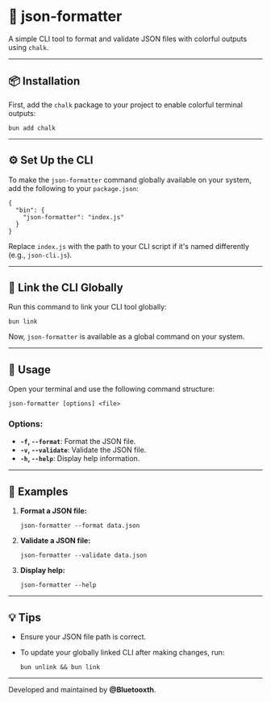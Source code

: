 # 📝 **json-formatter**

A simple CLI tool to format and validate JSON files with colorful outputs using `chalk`.

---

## 📦 **Installation**

First, add the `chalk` package to your project to enable colorful terminal outputs:

```
bun add chalk
```

---

## ⚙️ **Set Up the CLI**

To make the `json-formatter` command globally available on your system, add the following to your `package.json`:

```
{
  "bin": {
    "json-formatter": "index.js"
  }
}
```

Replace `index.js` with the path to your CLI script if it's named differently (e.g., `json-cli.js`).

---

## 🔗 **Link the CLI Globally**

Run this command to link your CLI tool globally:

```
bun link
```

Now, `json-formatter` is available as a global command on your system.

---

## 🚀 **Usage**

Open your terminal and use the following command structure:

```
json-formatter [options] <file>
```

### **Options:**

- **`-f`, `--format`**: Format the JSON file.
- **`-v`, `--validate`**: Validate the JSON file.
- **`-h`, `--help`**: Display help information.

---

## 🔧 **Examples**

1. **Format a JSON file:**

   ```
   json-formatter --format data.json
   ```

2. **Validate a JSON file:**

   ```
   json-formatter --validate data.json
   ```

3. **Display help:**

   ```
   json-formatter --help
   ```

---

## 💡 **Tips**

- Ensure your JSON file path is correct.
- To update your globally linked CLI after making changes, run:

  ```
  bun unlink && bun link
  ```

---

Developed and maintained by **@Bluetooxth**.
